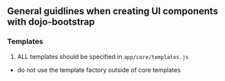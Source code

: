## General guidlines when creating UI components with dojo-bootstrap

### Templates

1. ALL templates should be specified in `app/core/templates.js`
  - do not use the template factory outside of core templates


### 

